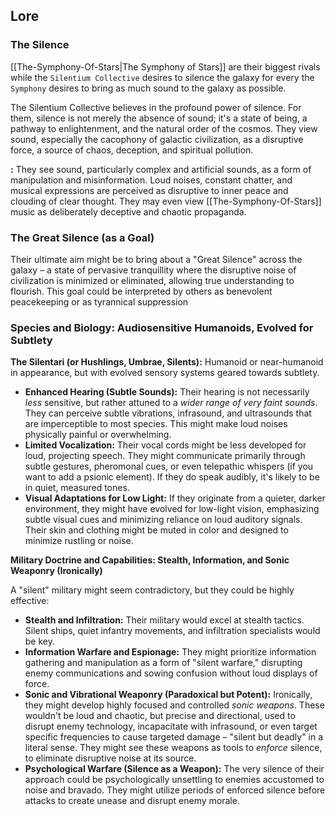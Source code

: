 ## Lore

### The Silence

[[The-Symphony-Of-Stars|The Symphony of Stars]] are their biggest rivals while the `Silentium Collective` desires to silence the galaxy for every the `Symphony` desires to bring as much sound to the galaxy as possible.

The Silentium Collective believes in the profound power of silence. For them, silence is not merely the absence of sound; it's a state of being, a pathway to enlightenment, and the natural order of the cosmos. They view sound, especially the cacophony of galactic civilization, as a disruptive force, a source of chaos, deception, and spiritual pollution.

**:** They see sound, particularly complex and artificial sounds, as a form of manipulation and misinformation. Loud noises, constant chatter, and musical expressions are perceived as disruptive to inner peace and clouding of clear thought. They may even view [[The-Symphony-Of-Stars]] music as deliberately deceptive and chaotic propaganda.

### The Great Silence (as a Goal) 
Their ultimate aim might be to bring about a "Great Silence" across the galaxy – a state of pervasive tranquillity where the disruptive noise of civilization is minimized or eliminated, allowing true understanding to flourish. This goal could be interpreted by others as benevolent peacekeeping or as tyrannical suppression

### Species and Biology: Audiosensitive Humanoids, Evolved for Subtlety

**The Silentari (or Hushlings, Umbrae, Silents):** Humanoid or near-humanoid in appearance, but with evolved sensory systems geared towards subtlety.
- **Enhanced Hearing (Subtle Sounds):** Their hearing is not necessarily _less_ sensitive, but rather attuned to a _wider range of very faint sounds_. They can perceive subtle vibrations, infrasound, and ultrasounds that are imperceptible to most species. This might make loud noises physically painful or overwhelming.
- **Limited Vocalization:** Their vocal cords might be less developed for loud, projecting speech. They might communicate primarily through subtle gestures, pheromonal cues, or even telepathic whispers (if you want to add a psionic element). If they do speak audibly, it's likely to be in quiet, measured tones.
- **Visual Adaptations for Low Light:** If they originate from a quieter, darker environment, they might have evolved for low-light vision, emphasizing subtle visual cues and minimizing reliance on loud auditory signals. Their skin and clothing might be muted in color and designed to minimize rustling or noise.

**Military Doctrine and Capabilities: Stealth, Information, and Sonic Weaponry (Ironically)**

A "silent" military might seem contradictory, but they could be highly effective:

- **Stealth and Infiltration:** Their military would excel at stealth tactics. Silent ships, quiet infantry movements, and infiltration specialists would be key.
- **Information Warfare and Espionage:** They might prioritize information gathering and manipulation as a form of "silent warfare," disrupting enemy communications and sowing confusion without loud displays of force.
- **Sonic and Vibrational Weaponry (Paradoxical but Potent):** Ironically, they might develop highly focused and controlled _sonic weapons_. These wouldn't be loud and chaotic, but precise and directional, used to disrupt enemy technology, incapacitate with infrasound, or even target specific frequencies to cause targeted damage – "silent but deadly" in a literal sense. They might see these weapons as tools to _enforce_ silence, to eliminate disruptive noise at its source.
- **Psychological Warfare (Silence as a Weapon):** The very silence of their approach could be psychologically unsettling to enemies accustomed to noise and bravado. They might utilize periods of enforced silence before attacks to create unease and disrupt enemy morale.